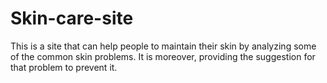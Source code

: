 # Skin-care-site
This is a site that can help people to maintain their skin by analyzing some of the common skin problems.
It is moreover, providing the suggestion for that problem to prevent it.
